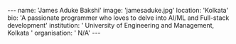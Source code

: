 --- name: 'James Aduke Bakshi' image: 'jamesaduke.jpg' location: 'Kolkata'  bio: 'A passionate programmer who loves to delve into AI/ML and Full-stack development' institution: ' University of Engineering and Management, Kolkata ' organisation: ' N/A' ---